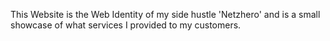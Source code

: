 This Website is the Web Identity of my side hustle 'Netzhero' and is a small showcase of what services I provided to my customers.
